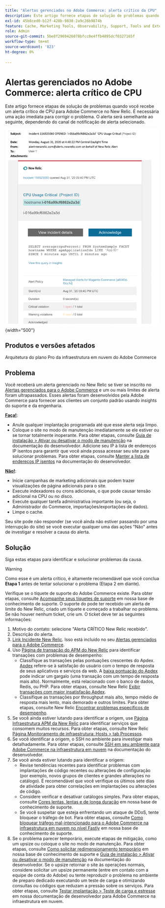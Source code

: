 ```yaml
---
title: "Alertas gerenciados no Adobe Commerce: alerta crítico da CPU"
description: Este artigo fornece etapas de solução de problemas quando você recebe um alerta crítico de CPU para Adobe Commerce no New Relic. É necessária uma ação imediata para corrigir o problema. O alerta será semelhante ao seguinte, dependendo do canal de notificação de alerta selecionado.
exl-id: 45b8ced0-b12f-428b-9838-2a9c26b9874b
feature: Cache, Marketing Tools, Observability, Support, Tools and External Services
role: Admin
source-git-commit: 5be8f2969426078bfcc0e4ffb4895dcf0327165f
workflow-type: tm+mt
source-wordcount: '823'
ht-degree: 0%

---
```


# Alertas gerenciados no Adobe Commerce: alerta crítico de CPU

Este artigo fornece etapas de solução de problemas quando você recebe um alerta crítico de CPU para Adobe Commerce no New Relic. É necessária uma ação imediata para corrigir o problema. O alerta será semelhante ao seguinte, dependendo do canal de notificação de alerta selecionado.

![alerta crítico de disco](assets/cpu-critical-magento-managed.png){width="500"}

## Produtos e versões afetados

Arquitetura do plano Pro da infraestrutura em nuvem do Adobe Commerce

## Problema

Você receberá um alerta gerenciado no New Relic se tiver se inscrito no [Alertas gerenciados para o Adobe Commerce](/help/support-tools/managed-alerts-for-adobe-commerce/managed-alerts-for-magento-commerce.md) e um ou mais limites de alerta foram ultrapassados. Esses alertas foram desenvolvidos pela Adobe Commerce para fornecer aos clientes um conjunto padrão usando insights do suporte e da engenharia.

<u>**Faça!**</u>:

* Anule qualquer implantação programada até que esse alerta seja limpo.
* Coloque o site no modo de manutenção imediatamente se ele estiver ou se tornar totalmente inoperante. Para obter etapas, consulte [Guia de instalação > Ativar ou desativar o modo de manutenção](https://devdocs.magento.com/guides/v2.4/install-gde/install/cli/install-cli-subcommands-maint.html?itm_source=devdocs&amp;itm_medium=search_page&amp;itm_campaign=federated_search&amp;itm_term=mainten) na documentação do desenvolvedor. Adicione seu IP à lista de endereços IP isentos para garantir que você ainda possa acessar seu site para solucionar problemas. Para obter etapas, consulte [Manter a lista de endereços IP isentos](https://devdocs.magento.com/guides/v2.4/install-gde/install/cli/install-cli-subcommands-maint.html?itm_source=devdocs&amp;itm_medium=search_page&amp;itm_campaign=federated_search&amp;itm_term=mainten#instgde-cli-maint-exempt) na documentação do desenvolvedor.

<u>**Não!**</u>:

* Inicie campanhas de marketing adicionais que podem trazer visualizações de página adicionais para o site.
* Execute indexadores ou crons adicionais, o que pode causar tensão adicional na CPU ou no disco.
* Execute qualquer tarefa administrativa importante (ou seja, o Administrador do Commerce, importações/exportações de dados).
* Limpe o cache.

Seu site pode não responder (se você ainda não estiver passando por uma interrupção do site) se você executar qualquer uma das ações &quot;Não&quot; antes de investigar e resolver a causa do alerta.

## Solução

Siga estas etapas para identificar e solucionar problemas da causa.

>[!WARNING]
>
>Como esse é um alerta crítico, é altamente recomendável que você conclua **Etapa 1** antes de tentar solucionar o problema (Etapa 2 em diante).

Verifique se o tíquete de suporte do Adobe Commerce existe. Para obter etapas, consulte [Acompanhe seus tíquetes de suporte](/help/help-center-guide/help-center/magento-help-center-user-guide.md#track-tickets) em nossa base de conhecimento de suporte. O suporte do pode ter recebido um alerta de limite do New Relic, criado um tíquete e começado a trabalhar no problema. Se não houver nenhum ticket, crie um. O ticket deve ter as seguintes informações:

1. Motivo do contato: selecione &quot;Alerta CRÍTICO New Relic recebido&quot;.
1. Descrição do alerta.
1. [Link Incidente New Relic](https://docs.newrelic.com/docs/alerts-applied-intelligence/new-relic-alerts/alert-incidents/view-violation-event-details-incidents). Isso está incluído no seu [Alertas gerenciados para o Adobe Commerce](/help/support-tools/managed-alerts-for-adobe-commerce/managed-alerts-for-magento-commerce.md).
1. Uso [Página de transação do APM do New Relic](https://docs.newrelic.com/docs/apm/applications-menu/monitoring/transactions-page-find-specific-performance-problems) para identificar transações com problemas de desempenho:
   * Classifique as transações pelas pontuações crescentes do Apdex. [Apdex](https://docs.newrelic.com/docs/apm/new-relic-apm/apdex/apdex-measure-user-satisfaction) refere-se à satisfação do usuário com o tempo de resposta de seus aplicativos e serviços da web. A [baixa pontuação do Apdex](/help/support-tools/managed-alerts-for-adobe-commerce/managed-alerts-for-magento-commerce-apdex-warning-alert.md) pode indicar um gargalo (uma transação com um tempo de resposta mais alto). Normalmente, está relacionado com o banco de dados, Redis, ou PHP. Para obter etapas, consulte New Relic [Exibir transações com maior insatisfação Apdex](https://docs.newrelic.com/docs/apm/new-relic-apm/apdex/view-your-apdex-score#apdex-dissat).
   * Classifique as transações por throughput mais alto, tempo médio de resposta mais lento, mais demorado e outros limites. Para obter etapas, consulte New Relic [Encontrar problemas específicos de desempenho](https://docs.newrelic.com/docs/apm/applications-menu/monitoring/transactions-page-find-specific-performance-problems).
1. Se você ainda estiver lutando para identificar a origem, use [Página Infraestrutura APM da New Relic](https://docs.newrelic.com/docs/infrastructure/infrastructure-ui-pages/infra-hosts-ui-page) para identificar serviços que consomem muitos recursos. Para obter etapas, consulte New Relic [Página Monitoramento de infraestrutura: Hosts > tab Processos](https://docs.newrelic.com/docs/infrastructure/infrastructure-ui-pages/infra-hosts-ui-page/#processes).
1. Se você identificar a origem, o SSH no ambiente para investigar mais detalhadamente. Para obter etapas, consulte [SSH em seu ambiente para Adobe Commerce na infraestrutura em nuvem](https://experienceleague.adobe.com/docs/commerce-cloud-service/user-guide/develop/secure-connections.html) na documentação do desenvolvedor.
1. Se você ainda estiver lutando para identificar a origem:
   * Revise tendências recentes para identificar problemas com implantações de código recentes ou alterações de configuração (por exemplo, novos grupos de clientes e grandes alterações no catálogo). É recomendável que você verifique os últimos sete dias de atividade para obter correlações em implantações ou alterações de código.
   * Considere verificar e desativar catálogos simples. Para obter etapas, consulte [Cores lentas, lentas e de longa duração](/help/troubleshooting/miscellaneous/slow-performance-slow-and-long-running-crons.md) em nossa base de conhecimento de suporte.
   * Se você suspeitar que esteja enfrentando um ataque de DDoS, tente bloquear o tráfego de bot. Para obter etapas, consulte [Como bloquear tráfego mal-intencionado para o Adobe Commerce na infraestrutura em nuvem no nível Fastly](/help/how-to/general/block-malicious-traffic-for-magento-commerce-on-fastly-level.md) em nossa base de conhecimento de suporte.
1. Se o problema parecer temporário, execute etapas de mitigação, como um upsize ou coloque o site no modo de manutenção. Para obter etapas, consulte [Como solicitar redimensionamento temporário](/help/how-to/general/how-to-request-temporary-magento-upsize.md) em nossa base de conhecimento de suporte e [Guia de instalação > Ativar ou desativar o modo de manutenção](https://devdocs.magento.com/guides/v2.4/install-gde/install/cli/install-cli-subcommands-maint.html?itm_source=devdocs&amp;itm_medium=search_page&amp;itm_campaign=federated_search&amp;itm_term=mainten) na documentação do desenvolvedor. Se o upsize retornar o site às operações normais, considere solicitar um upsize permanente (entre em contato com a equipe de conta do Adobe) ou tente reproduzir o problema no ambiente de preparo dedicado executando um teste de carga e otimizando consultas ou códigos que reduzam a pressão sobre os serviços. Para obter etapas, consulte [Testar implantação > Teste de carga e estresse](https://devdocs.magento.com/cloud/live/stage-prod-test.html#loadtest) em nossa documentação de desenvolvedor para Adobe Commerce na infraestrutura em nuvem.
